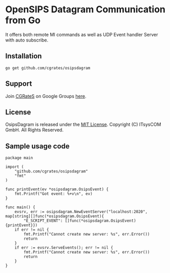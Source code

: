 OpenSIPS  Datagram Communication from Go
========================================

It offers both remote MI commands as well as UDP Event handler Server with auto subscribe.

## Installation ##

`go get github.com/cgrates/osipsdagram`

## Support ##
Join [CGRateS](http://www.cgrates.org/ "CGRateS Website") on Google Groups [here](https://groups.google.com/forum/#!forum/cgrates "CGRateS on GoogleGroups").

## License ##
OsipsDagram is released under the [MIT License](http://www.opensource.org/licenses/mit-license.php "MIT License").
Copyright (C) ITsysCOM GmbH. All Rights Reserved.

## Sample usage code ##
```
package main

import (
	"github.com/cgrates/osipsdagram"
	"fmt"
)

func printEvent(ev *osipsdagram.OsipsEvent) {
	fmt.Printf("Got event: %+v\n", ev)
}

func main() {
	evsrv, err := osipsdagram.NewEventServer("localhost:2020", map[string][]func(*osipsdagram.OsipsEvent){
		"E_SCRIPT_EVENT": []func(*osipsdagram.OsipsEvent){printEvent}})
	if err != nil {
		fmt.Printf("Cannot create new server: %s", err.Error())
		return
	}
	if err := evsrv.ServeEvents(); err != nil {
		fmt.Printf("Cannot create new server: %s", err.Error())
		return
	}
}

```